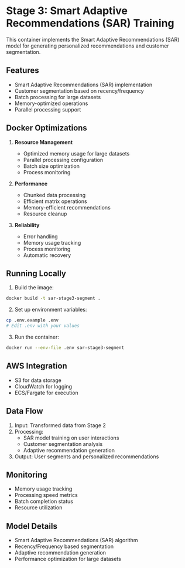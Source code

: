 # Stage 3: Smart Adaptive Recommendations (SAR) Training

This container implements the Smart Adaptive Recommendations (SAR) model for generating personalized recommendations and customer segmentation.

## Features

- Smart Adaptive Recommendations (SAR) implementation
- Customer segmentation based on recency/frequency
- Batch processing for large datasets
- Memory-optimized operations
- Parallel processing support

## Docker Optimizations

1. **Resource Management**
   - Optimized memory usage for large datasets
   - Parallel processing configuration
   - Batch size optimization
   - Process monitoring

2. **Performance**
   - Chunked data processing
   - Efficient matrix operations
   - Memory-efficient recommendations
   - Resource cleanup

3. **Reliability**
   - Error handling
   - Memory usage tracking
   - Process monitoring
   - Automatic recovery

## Running Locally

1. Build the image:
```bash
docker build -t sar-stage3-segment .
```

2. Set up environment variables:
```bash
cp .env.example .env
# Edit .env with your values
```

3. Run the container:
```bash
docker run --env-file .env sar-stage3-segment
```

## AWS Integration

- S3 for data storage
- CloudWatch for logging
- ECS/Fargate for execution

## Data Flow

1. Input: Transformed data from Stage 2
2. Processing:
   - SAR model training on user interactions
   - Customer segmentation analysis
   - Adaptive recommendation generation
3. Output: User segments and personalized recommendations

## Monitoring

- Memory usage tracking
- Processing speed metrics
- Batch completion status
- Resource utilization

## Model Details

- Smart Adaptive Recommendations (SAR) algorithm
- Recency/Frequency based segmentation
- Adaptive recommendation generation
- Performance optimization for large datasets
